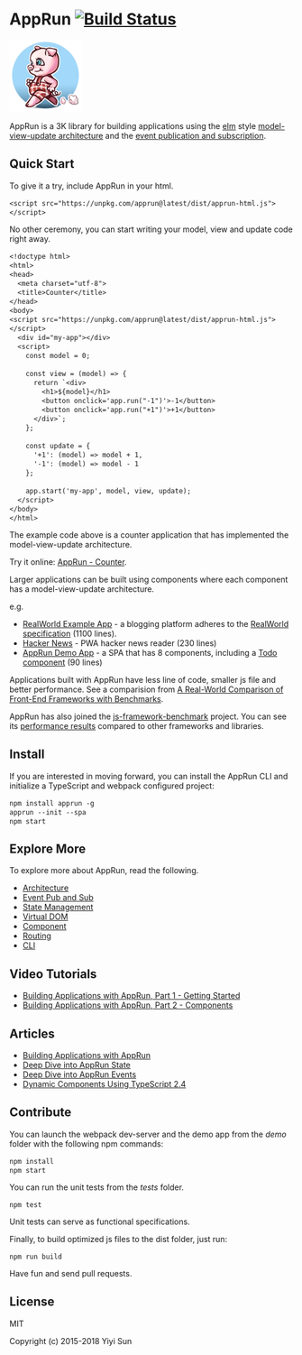 # AppRun [![Build Status](https://travis-ci.org/yysun/apprun.svg?branch=master)](https://travis-ci.org/yysun/apprun)

![logo](logo.png)

AppRun is a 3K library for building applications using the [elm](https://guide.elm-lang.org/architecture) style
[model-view-update architecture](docs/concept.md)
and the [event publication and subscription](docs/event-pubsub.md).

## Quick Start

To give it a try, include AppRun in your html.
```
<script src="https://unpkg.com/apprun@latest/dist/apprun-html.js"></script>
```

No other ceremony, you can start writing your model, view and update code right away.

```
<!doctype html>
<html>
<head>
  <meta charset="utf-8">
  <title>Counter</title>
</head>
<body>
<script src="https://unpkg.com/apprun@latest/dist/apprun-html.js"></script>
  <div id="my-app"></div>
  <script>
    const model = 0;

    const view = (model) => {
      return `<div>
        <h1>${model}</h1>
        <button onclick='app.run("-1")'>-1</button>
        <button onclick='app.run("+1")'>+1</button>
      </div>`;
    };

    const update = {
      '+1': (model) => model + 1,
      '-1': (model) => model - 1
    };

    app.start('my-app', model, view, update);
  </script>
</body>
</html>
```

The example code above is a counter application that has implemented the model-view-update architecture.

Try it online: [AppRun - Counter](https://jsfiddle.net/ap1kgyeb/4).

Larger applications can be built using components where each component has a model-view-update architecture.

e.g.

* [RealWorld Example App](https://github.com/gothinkster/apprun-realworld-example-app) - a blogging platform adheres to the [RealWorld specification](https://github.com/gothinkster/realworld) (1100 lines).
* [Hacker News](https://github.com/yysun/apprun-hn) - PWA hacker news reader (230 lines)
* [AppRun Demo App](https://github.com/yysun/apprun-examples) - a SPA that has 8 components, including a [Todo component](https://github.com/yysun/apprun-examples/blob/master/router-components/todo.tsx) (90 lines)

Applications built with AppRun have less line of code, smaller js file and better performance. See a comparision from [A Real-World Comparison of Front-End Frameworks with Benchmarks](https://medium.freecodecamp.org/a-real-world-comparison-of-front-end-frameworks-with-benchmarks-e1cb62fd526c).

AppRun has also joined the [js-framework-benchmark](https://github.com/krausest/js-framework-benchmark) project. You can see its [performance results](https://rawgit.com/krausest/js-framework-benchmark/master/webdriver-ts-results/table.html) compared to other frameworks and libraries.

## Install

If you are interested in moving forward, you can install the AppRun CLI and initialize a TypeScript and webpack configured project:
```
npm install apprun -g
apprun --init --spa
npm start

```

## Explore More

To explore more about AppRun, read the following.

* [Architecture](https://yysun.github.io/apprun/#/?id=architecture)
* [Event Pub and Sub](https://yysun.github.io/apprun/#/?id=event-pubsubs)
* [State Management](https://yysun.github.io/apprun/#/?id=state-management)
* [Virtual DOM](https://yysun.github.io/apprun/#/?id=virtual-dom)
* [Component](https://yysun.github.io/apprun/#/?id=component)
* [Routing](https://yysun.github.io/apprun/#/?id=routing)
* [CLI](https://yysun.github.io/apprun/#/?id=cli)

## Video Tutorials

* [Building Applications with AppRun, Part 1 - Getting Started](https://www.youtube.com/watch?v=RuRmXEN2-xI)
* [Building Applications with AppRun, Part 2 - Components](https://www.youtube.com/watch?v=qkP6HvZmhtY)

## Articles

* [Building Applications with AppRun](https://medium.com/@yiyisun/building-applications-with-apprun-d103cd461bae)
* [Deep Dive into AppRun State](https://medium.com/@yiyisun/deep-dive-into-apprun-state-3d6fb58b1521)
* [Deep Dive into AppRun Events](https://medium.com/@yiyisun/deep-dive-into-apprun-events-1650dc7811ea)
* [Dynamic Components Using TypeScript 2.4](https://medium.com/@yiyisun/dynamic-components-using-typescript-2-4-de109be6d135)


## Contribute

You can launch the webpack dev-server and the demo app from the _demo_ folder with the following npm commands:
```
npm install
npm start
```

You can run the unit tests from the _tests_ folder.
```
npm test
```
Unit tests can serve as functional specifications.

Finally, to build optimized js files to the dist folder, just run:
```
npm run build
```

Have fun and send pull requests.

## License

MIT

Copyright (c) 2015-2018 Yiyi Sun
